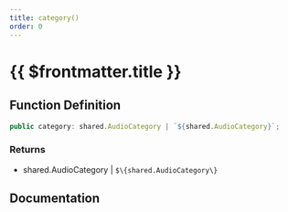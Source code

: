 ```yaml
---
title: category()
order: 0
---
```


# {{ $frontmatter.title }}

## Function Definition

```ts
public category: shared.AudioCategory | `${shared.AudioCategory}`;
```

### Returns

* shared.AudioCategory | `$\{shared.AudioCategory\}`

## Documentation

<!--@include: ./parts/category.md-->
